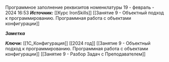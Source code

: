 
Программное заполнение реквизитов номенклатуры
 19 - февраль - 2024  16:53 
***Источник:***  [[Курс IronSkills]] [[Занятие 9 - Объектный подход к программированию. Программная работа с объектами конфигурации]]

***Заметка*** 




 
***Ключи:*** [[1С_Конфигурация]] [[2024 год]]  [[Занятие 9 - Объектный подход к программированию. Программная работа с объектами конфигурации]] [[Занятие 9 - Разбор Задач с Преподавателем]]